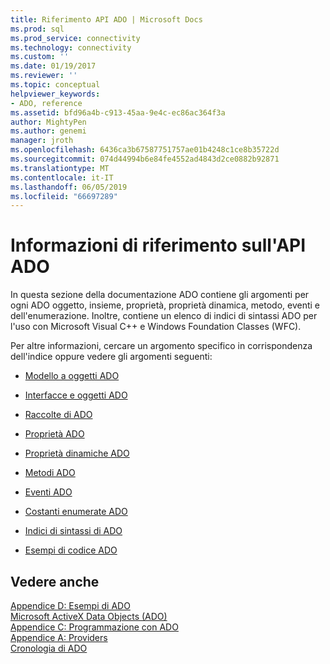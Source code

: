 ```yaml
---
title: Riferimento API ADO | Microsoft Docs
ms.prod: sql
ms.prod_service: connectivity
ms.technology: connectivity
ms.custom: ''
ms.date: 01/19/2017
ms.reviewer: ''
ms.topic: conceptual
helpviewer_keywords:
- ADO, reference
ms.assetid: bfd96a4b-c913-45aa-9e4c-ec86ac364f3a
author: MightyPen
ms.author: genemi
manager: jroth
ms.openlocfilehash: 6436ca3b67587751757ae01b4248c1ce8b35722d
ms.sourcegitcommit: 074d44994b6e84fe4552ad4843d2ce0882b92871
ms.translationtype: MT
ms.contentlocale: it-IT
ms.lasthandoff: 06/05/2019
ms.locfileid: "66697289"
---
```

# <a name="ado-api-reference"></a>Informazioni di riferimento sull'API ADO
In questa sezione della documentazione ADO contiene gli argomenti per ogni ADO oggetto, insieme, proprietà, proprietà dinamica, metodo, eventi e dell'enumerazione. Inoltre, contiene un elenco di indici di sintassi ADO per l'uso con Microsoft Visual C++ e Windows Foundation Classes (WFC).  
  
 Per altre informazioni, cercare un argomento specifico in corrispondenza dell'indice oppure vedere gli argomenti seguenti:  
  
-   [Modello a oggetti ADO](../../../ado/reference/ado-api/ado-object-model.md)  
  
-   [Interfacce e oggetti ADO](../../../ado/reference/ado-api/ado-objects-and-interfaces.md)  
  
-   [Raccolte di ADO](../../../ado/reference/ado-api/ado-collections.md)  
  
-   [Proprietà ADO](../../../ado/reference/ado-api/ado-properties.md)  
  
-   [Proprietà dinamiche ADO](../../../ado/reference/ado-api/ado-dynamic-properties.md)  
  
-   [Metodi ADO](../../../ado/reference/ado-api/ado-methods.md)  
  
-   [Eventi ADO](../../../ado/reference/ado-api/ado-events.md)  
  
-   [Costanti enumerate ADO](../../../ado/reference/ado-api/ado-enumerated-constants.md)  
  
-   [Indici di sintassi di ADO](../../../ado/reference/ado-api/ado-syntax-indexes.md)  
  
-   [Esempi di codice ADO](../../../ado/reference/ado-api/ado-code-examples.md)  
  
## <a name="see-also"></a>Vedere anche  
 [Appendice D: Esempi di ADO](../../../ado/guide/appendixes/appendix-d-ado-samples.md)   
 [Microsoft ActiveX Data Objects (ADO)](../../../ado/microsoft-activex-data-objects-ado.md)   
 [Appendice C: Programmazione con ADO](../../../ado/guide/appendixes/appendix-c-programming-with-ado.md)   
 [Appendice A: Providers](../../../ado/guide/appendixes/appendix-a-providers.md)   
 [Cronologia di ADO](../../../ado/guide/ado-history.md)
